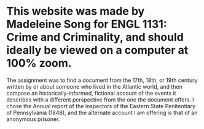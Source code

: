 <h1> This website was made by Madeleine Song for ENGL 1131: Crime and Criminality, and should ideally be viewed on a computer at 100% zoom.</h1>

The assignment was to find a document from the 17th, 18th, or 19th century written by or about someone who lived in the Atlantic world, and then compose an historically-informed, fictional account of the events it describes with a different perspective from the one the document offers. I chose the Annual report of the inspectors of the Eastern State Penitentiary of Pennsylvania (1848), and the alternate account I am offering is that of an anonymous prisoner.

